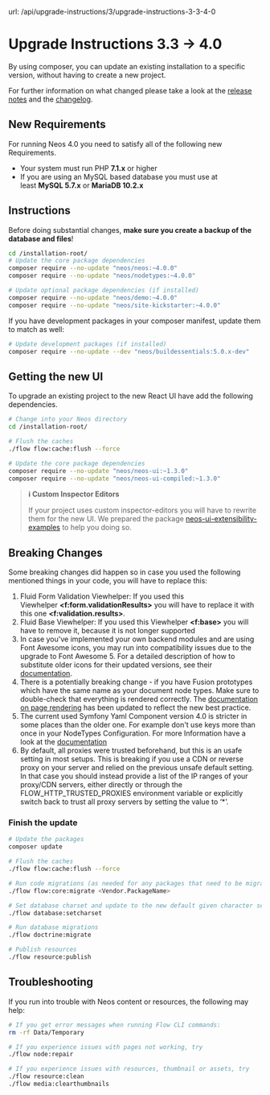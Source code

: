 url: /api/upgrade-instructions/3/upgrade-instructions-3-3-4-0
# Upgrade Instructions 3.3 → 4.0

By using composer, you can update an existing installation to a specific version, without having to create a new project.

For further information on what changed please take a look at the [release notes](https://neos.readthedocs.io/en/4.0/Appendixes/ReleaseNotes/400.html) and the [changelog](https://neos.readthedocs.io/en/4.0/Appendixes/ChangeLogs/400.html).

## New Requirements

For running Neos 4.0 you need to satisfy all of the following new Requirements.

*   Your system must run PHP **7.1.x** or higher
*   If you are using an MySQL based database you must use at least **MySQL 5.7.x** or **MariaDB 10.2.x**

## Instructions

Before doing substantial changes, **make sure you create a backup of the database and files**!

```bash
cd /installation-root/
# Update the core package dependencies
composer require --no-update "neos/neos:~4.0.0"
composer require --no-update "neos/nodetypes:~4.0.0"

# Update optional package dependencies (if installed)
composer require --no-update "neos/demo:~4.0.0"
composer require --no-update "neos/site-kickstarter:~4.0.0"
```

If you have development packages in your composer manifest, update them to match as well:

```bash
# Update development packages (if installed)
composer require --no-update --dev "neos/buildessentials:5.0.x-dev"
```

## Getting the new UI

To upgrade an existing project to the new React UI have add the following dependencies.

```bash
# Change into your Neos directory
cd /installation-root/

# Flush the caches 
./flow flow:cache:flush --force

# Update the core package dependencies
composer require --no-update "neos/neos-ui:~1.3.0"
composer require --no-update "neos/neos-ui-compiled:~1.3.0"
```

> **ℹ️ Custom Inspector Editors**
> 
> If your project uses custom inspector-editors you will have to rewrite them for the new UI. We prepared the package [neos-ui-extensibility-examples](https://github.com/neos/neos-ui-extensibility-examples) to help you doing so.

## Breaking Changes

Some breaking changes did happen so in case you used the following mentioned things in your code, you will have to replace this:

1.  Fluid Form Validation Viewhelper: If you used this Viewhelper **<f:form.validationResults>** you will have to replace it with this one **<f:validation.results>**.
2.  Fluid Base Viewhelper: If you used this Viewhelper **<f:base>** you will have to remove it, because it is not longer supported
3.  In case you've implemented your own backend modules and are using Font Awesome icons, you may run into compatibility issues due to the upgrade to Font Awesome 5. For a detailed description of how to substitute older icons for their updated versions, see their [documentation](https://fontawesome.com/how-to-use/upgrading-from-4).
4.  There is a potentially breaking change - if you have Fusion prototypes which have the same name as your document node types. Make sure to double-check that everything is rendered correctly. The [documentation on page rendering](http://neos.readthedocs.io/en/stable/CreatingASite/RenderingCustomMarkup/PageRendering.html) has been updated to reflect the new best practice.
5.  The current used Symfony Yaml Component version 4.0 is stricter in some places than the older one. For example don't use keys more than once in your NodeTypes Configuration. For more Information have a look at the [documentation](https://symfony.com/doc/current/components/yaml.html)
6.  By default, all proxies were trusted beforehand, but this is an usafe setting in most setups. This is breaking if you use a CDN or reverse proxy on your server and relied on the previous unsafe default setting. In that case you should instead provide a list of the IP ranges of your proxy/CDN servers, either directly or through the FLOW\_HTTP\_TRUSTED\_PROXIES environment variable or explicitly switch back to trust all proxy servers by setting the value to ‘\*’.

### Finish the update

```bash
# Update the packages
composer update

# Flush the caches
./flow flow:cache:flush --force

# Run code migrations (as needed for any packages that need to be migrated)
./flow flow:core:migrate <Vendor.PackageName>

# Set database charset and update to the new default given character set and collation (defaults to utf8mb4 and utf8mb4_unicode_ci).
./flow database:setcharset

# Run database migrations
./flow doctrine:migrate

# Publish resources
./flow resource:publish
```

## Troubleshooting

If you run into trouble with Neos content or resources, the following may help: 

```bash
# If you get error messages when running Flow CLI commands:
rm -rf Data/Temporary

# If you experience issues with pages not working, try 
./flow node:repair

# If you experience issues with resources, thumbnail or assets, try
./flow resource:clean
./flow media:clearthumbnails
```